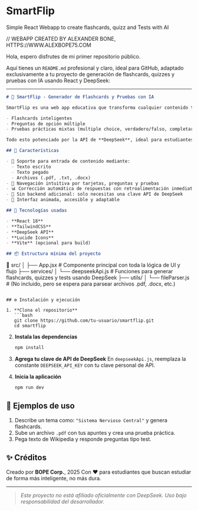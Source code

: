 # SmartFlip
Simple React Webapp to create flashcards, quizz and Tests with AI

// WEBAPP CREATED BY ALEXANDER BONE, HTTPS://WWW.ALEXBOPE75.COM

Hola, espero disfrutes de mi primer repositorio público.


Aquí tienes un `README.md` profesional y claro, ideal para GitHub, adaptado exclusivamente a tu proyecto de generación de flashcards, quizzes y pruebas con IA usando React y DeepSeek:

---

```markdown
# 🧠 SmartFlip - Generador de Flashcards y Pruebas con IA

SmartFlip es una web app educativa que transforma cualquier contenido textual en material de estudio interactivo, incluyendo:

- Flashcards inteligentes
- Preguntas de opción múltiple
- Pruebas prácticas mixtas (multiple choice, verdadero/falso, completar y emparejar)

Todo esto potenciado por la API de **DeepSeek**, ideal para estudiantes de cualquier carrera que quieran estudiar mejor, más rápido y sin complicaciones.

## 🚀 Características

- 📄 Soporte para entrada de contenido mediante:
  - Texto escrito
  - Texto pegado
  - Archivos (.pdf, .txt, .docx)
- 🔁 Navegación intuitiva por tarjetas, preguntas y pruebas
- 📊 Corrección automática de respuestas con retroalimentación inmediata
- 💾 Sin backend adicional: solo necesitas una clave API de DeepSeek
- 🎨 Interfaz animada, accesible y adaptable

## 🧩 Tecnologías usadas

- **React 18**
- **TailwindCSS**
- **DeepSeek API**
- **Lucide Icons**
- **Vite** (opcional para build)

## 📦 Estructura mínima del proyecto

```

📁 src/
│
├── App.jsx               # Componente principal con toda la lógica de UI y flujo
├── services/
│   └── deepseekApi.js    # Funciones para generar flashcards, quizzes y tests usando DeepSeek
├── utils/
│   └── fileParser.js     # (No incluido, pero se espera para parsear archivos .pdf, .docx, etc.)

````

## ⚙️ Instalación y ejecución

1. **Clona el repositorio**  
   ```bash
   git clone https://github.com/tu-usuario/smartflip.git
   cd smartflip
````

2. **Instala las dependencias**

   ```bash
   npm install
   ```

3. **Agrega tu clave de API de DeepSeek**
   En `deepseekApi.js`, reemplaza la constante `DEEPSEEK_API_KEY` con tu clave personal de API.

4. **Inicia la aplicación**

   ```bash
   npm run dev
   ```

## 📘 Ejemplos de uso

1. Describe un tema como: `"Sistema Nervioso Central"` y genera flashcards.
2. Sube un archivo `.pdf` con tus apuntes y crea una prueba práctica.
3. Pega texto de Wikipedia y responde preguntas tipo test.

## ✨ Créditos

Creado por **BOPE Corp.**, 2025
Con ❤️ para estudiantes que buscan estudiar de forma más inteligente, no más dura.

---

> *Este proyecto no está afiliado oficialmente con DeepSeek. Uso bajo responsabilidad del desarrollador.*
